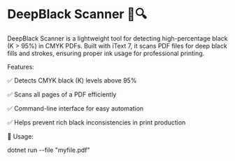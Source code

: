 # DeepBlack Scanner 🖤🔍
DeepBlack Scanner is a lightweight tool for detecting high-percentage black (K > 95%) in CMYK PDFs. Built with iText 7, it scans PDF files for deep black fills and strokes, ensuring proper ink usage for professional printing.

Features:

✅ Detects CMYK black (K) levels above 95%

✅ Scans all pages of a PDF efficiently

✅ Command-line interface for easy automation

✅ Helps prevent rich black inconsistencies in print production

📌 Usage:

dotnet run --file "myfile.pdf"
